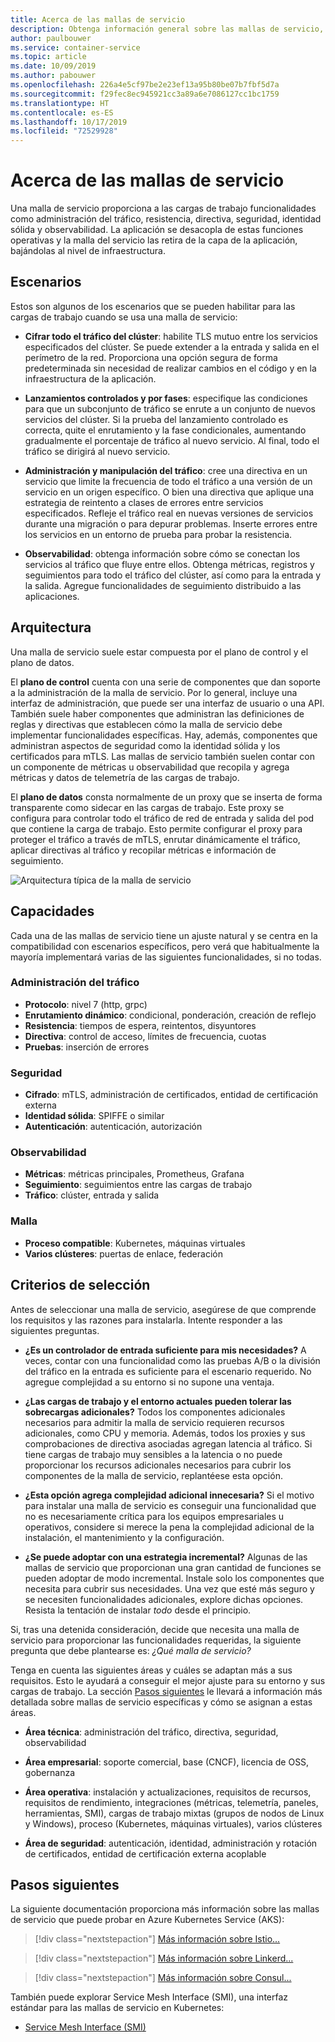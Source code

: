 ```yaml
---
title: Acerca de las mallas de servicio
description: Obtenga información general sobre las mallas de servicio, su arquitectura y sus funcionalidades, así como los criterios que debe tener en cuenta a la hora de seleccionar una para implementar.
author: paulbouwer
ms.service: container-service
ms.topic: article
ms.date: 10/09/2019
ms.author: pabouwer
ms.openlocfilehash: 226a4e5cf97be2e23ef13a95b80be07b7fbf5d7a
ms.sourcegitcommit: f29fec8ec945921cc3a89a6e7086127cc1bc1759
ms.translationtype: HT
ms.contentlocale: es-ES
ms.lasthandoff: 10/17/2019
ms.locfileid: "72529928"
---
```

# <a name="about-service-meshes"></a>Acerca de las mallas de servicio

Una malla de servicio proporciona a las cargas de trabajo funcionalidades como administración del tráfico, resistencia, directiva, seguridad, identidad sólida y observabilidad. La aplicación se desacopla de estas funciones operativas y la malla del servicio las retira de la capa de la aplicación, bajándolas al nivel de infraestructura.

## <a name="scenarios"></a>Escenarios

Estos son algunos de los escenarios que se pueden habilitar para las cargas de trabajo cuando se usa una malla de servicio:

- **Cifrar todo el tráfico del clúster**: habilite TLS mutuo entre los servicios especificados del clúster. Se puede extender a la entrada y salida en el perímetro de la red. Proporciona una opción segura de forma predeterminada sin necesidad de realizar cambios en el código y en la infraestructura de la aplicación.

- **Lanzamientos controlados y por fases**: especifique las condiciones para que un subconjunto de tráfico se enrute a un conjunto de nuevos servicios del clúster. Si la prueba del lanzamiento controlado es correcta, quite el enrutamiento y la fase condicionales, aumentando gradualmente el porcentaje de tráfico al nuevo servicio. Al final, todo el tráfico se dirigirá al nuevo servicio.

- **Administración y manipulación del tráfico**: cree una directiva en un servicio que limite la frecuencia de todo el tráfico a una versión de un servicio en un origen específico. O bien una directiva que aplique una estrategia de reintento a clases de errores entre servicios especificados. Refleje el tráfico real en nuevas versiones de servicios durante una migración o para depurar problemas. Inserte errores entre los servicios en un entorno de prueba para probar la resistencia.

- **Observabilidad**: obtenga información sobre cómo se conectan los servicios al tráfico que fluye entre ellos. Obtenga métricas, registros y seguimientos para todo el tráfico del clúster, así como para la entrada y la salida. Agregue funcionalidades de seguimiento distribuido a las aplicaciones.

## <a name="architecture"></a>Arquitectura

Una malla de servicio suele estar compuesta por el plano de control y el plano de datos.

El **plano de control** cuenta con una serie de componentes que dan soporte a la administración de la malla de servicio. Por lo general, incluye una interfaz de administración, que puede ser una interfaz de usuario o una API. También suele haber componentes que administran las definiciones de reglas y directivas que establecen cómo la malla de servicio debe implementar funcionalidades específicas. Hay, además, componentes que administran aspectos de seguridad como la identidad sólida y los certificados para mTLS. Las mallas de servicio también suelen contar con un componente de métricas u observabilidad que recopila y agrega métricas y datos de telemetría de las cargas de trabajo.

El **plano de datos** consta normalmente de un proxy que se inserta de forma transparente como sidecar en las cargas de trabajo. Este proxy se configura para controlar todo el tráfico de red de entrada y salida del pod que contiene la carga de trabajo. Esto permite configurar el proxy para proteger el tráfico a través de mTLS, enrutar dinámicamente el tráfico, aplicar directivas al tráfico y recopilar métricas e información de seguimiento. 

![Arquitectura típica de la malla de servicio](media/servicemesh/typical-architecture.png)

## <a name="capabilities"></a>Capacidades

Cada una de las mallas de servicio tiene un ajuste natural y se centra en la compatibilidad con escenarios específicos, pero verá que habitualmente la mayoría implementará varias de las siguientes funcionalidades, si no todas.

### <a name="traffic-management"></a>Administración del tráfico 

- **Protocolo**: nivel 7 (http, grpc)
- **Enrutamiento dinámico**: condicional, ponderación, creación de reflejo
- **Resistencia**: tiempos de espera, reintentos, disyuntores
- **Directiva**: control de acceso, límites de frecuencia, cuotas
- **Pruebas**: inserción de errores

### <a name="security"></a>Seguridad

- **Cifrado**: mTLS, administración de certificados, entidad de certificación externa
- **Identidad sólida**: SPIFFE o similar
- **Autenticación**: autenticación, autorización

### <a name="observability"></a>Observabilidad

- **Métricas**: métricas principales, Prometheus, Grafana
- **Seguimiento**: seguimientos entre las cargas de trabajo
- **Tráfico**: clúster, entrada y salida

### <a name="mesh"></a>Malla

- **Proceso compatible**: Kubernetes, máquinas virtuales
- **Varios clústeres**: puertas de enlace, federación

## <a name="selection-criteria"></a>Criterios de selección

Antes de seleccionar una malla de servicio, asegúrese de que comprende los requisitos y las razones para instalarla. Intente responder a las siguientes preguntas.

- **¿Es un controlador de entrada suficiente para mis necesidades?** A veces, contar con una funcionalidad como las pruebas A/B o la división del tráfico en la entrada es suficiente para el escenario requerido. No agregue complejidad a su entorno si no supone una ventaja.

- **¿Las cargas de trabajo y el entorno actuales pueden tolerar las sobrecargas adicionales?** Todos los componentes adicionales necesarios para admitir la malla de servicio requieren recursos adicionales, como CPU y memoria. Además, todos los proxies y sus comprobaciones de directiva asociadas agregan latencia al tráfico. Si tiene cargas de trabajo muy sensibles a la latencia o no puede proporcionar los recursos adicionales necesarios para cubrir los componentes de la malla de servicio, replantéese esta opción.

- **¿Esta opción agrega complejidad adicional innecesaria?** Si el motivo para instalar una malla de servicio es conseguir una funcionalidad que no es necesariamente crítica para los equipos empresariales u operativos, considere si merece la pena la complejidad adicional de la instalación, el mantenimiento y la configuración.

- **¿Se puede adoptar con una estrategia incremental?** Algunas de las mallas de servicio que proporcionan una gran cantidad de funciones se pueden adoptar de modo incremental. Instale solo los componentes que necesita para cubrir sus necesidades. Una vez que esté más seguro y se necesiten funcionalidades adicionales, explore dichas opciones. Resista la tentación de instalar *todo* desde el principio.

Si, tras una detenida consideración, decide que necesita una malla de servicio para proporcionar las funcionalidades requeridas, la siguiente pregunta que debe plantearse es: *¿Qué malla de servicio?*

Tenga en cuenta las siguientes áreas y cuáles se adaptan más a sus requisitos. Esto le ayudará a conseguir el mejor ajuste para su entorno y sus cargas de trabajo. La sección [Pasos siguientes](#next-steps) le llevará a información más detallada sobre mallas de servicio específicas y cómo se asignan a estas áreas.

- **Área técnica**: administración del tráfico, directiva, seguridad, observabilidad

- **Área empresarial**: soporte comercial, base (CNCF), licencia de OSS, gobernanza

- **Área operativa**: instalación y actualizaciones, requisitos de recursos, requisitos de rendimiento, integraciones (métricas, telemetría, paneles, herramientas, SMI), cargas de trabajo mixtas (grupos de nodos de Linux y Windows), proceso (Kubernetes, máquinas virtuales), varios clústeres

- **Área de seguridad**: autenticación, identidad, administración y rotación de certificados, entidad de certificación externa acoplable


## <a name="next-steps"></a>Pasos siguientes

La siguiente documentación proporciona más información sobre las mallas de servicio que puede probar en Azure Kubernetes Service (AKS):

> [!div class="nextstepaction"]
> [Más información sobre Istio...][istio-about]

> [!div class="nextstepaction"]
> [Más información sobre Linkerd...][linkerd-about]

> [!div class="nextstepaction"]
> [Más información sobre Consul...][consul-about]

También puede explorar Service Mesh Interface (SMI), una interfaz estándar para las mallas de servicio en Kubernetes:

- [Service Mesh Interface (SMI)][smi]


<!-- LINKS - external -->
[smi]: https://smi-spec.io/

<!-- LINKS - internal -->
[istio-about]: ./servicemesh-istio-about.md
[linkerd-about]: ./servicemesh-linkerd-about.md
[consul-about]: ./servicemesh-consul-about.md